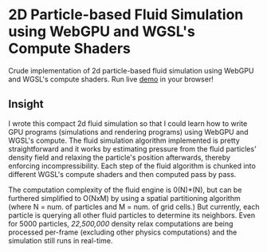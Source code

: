 # 2D Particle-based Fluid Simulation using WebGPU and WGSL's Compute Shaders
Crude implementation of 2d particle-based fluid simulation using WebGPU and WGSL's compute shaders.
Run live [demo](https://therenderman.github.io/WebGPU-2D-Compute-Fluid/) in your browser!

## Insight
I wrote this compact 2d fluid simulation so that I could learn how to write GPU programs (simulations and rendering programs) using WebGPU and WGSL's compute.
The fluid simulation algorithm implemented is pretty straightforward and it works by estimating pressure from the fluid particles' density field and relaxing the particle's position afterwards, thereby enforcing incompressibility.
Each step of the fluid algorithm is chunked into different WGSL's compute shaders and then computed pass by pass. 

The computation complexity of the fluid engine is 0(N)*(N), but can be furthered simplified to O(NxM) by using a spatial partitioning algorithm (where N = num. of particles and M = num. of grid cells.)
But currently, each particle is querying all other fluid particles to determine its neighbors.
Even for 5000 particles, *22,500,000* density relax computations are being processed per-frame (excluding other physics computations) and the simulation still runs in real-time.


